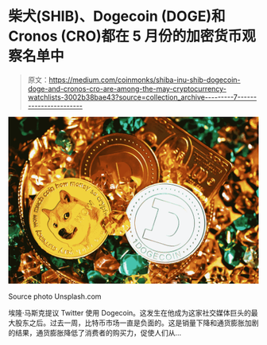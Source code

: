 # 柴犬(SHIB)、Dogecoin (DOGE)和 Cronos (CRO)都在 5 月份的加密货币观察名单中

> 原文：<https://medium.com/coinmonks/shiba-inu-shib-dogecoin-doge-and-cronos-cro-are-among-the-may-cryptocurrency-watchlists-3002b38bae43?source=collection_archive---------7----------------------->

![](img/127e1ce48f1d1aa3ad605eb9238b570b.png)

Source photo Unsplash.com

埃隆·马斯克提议 Twitter 使用 Dogecoin。这发生在他成为这家社交媒体巨头的最大股东之后。过去一周，比特币市场一直是负面的。这是销量下降和通货膨胀加剧的结果，通货膨胀降低了消费者的购买力，促使人们从…